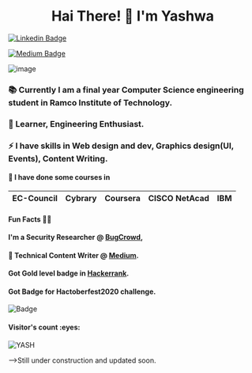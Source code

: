 <h1 align="center"> Hai There! 👋 I'm Yashwa </h1> 
 
[![Linkedin Badge](https://img.shields.io/badge/-YESHWANTHINI_S-blue?style=flat-square&logo=Linkedin&logoColor=white&link=https://www.linkedin.com/in/yeshwanthini-s/)](https://www.linkedin.com/in/yeshwanthini-s/)

[![Medium Badge](https://img.shields.io/badge/yeshwanthini-s-black?style=for-the-badge&logo=medium&logoColor=white&link=https://yeshwanthini-s.medium.com/)](https://yeshwanthini-s.medium.com/)
  
  ![image](https://user-images.githubusercontent.com/58984578/112753991-b6b5e480-8ff7-11eb-8f18-96341db28336.png)

<!--
**YASHWANTHINI/YASHWANTHINI** is a ✨ _special_ ✨ repository because its `README.md` (this file) appears on your GitHub profile.

Here are some ideas to get you started:
-->
### 📚 Currently I am a final year Computer Science engineering student in Ramco Institute of Technology.
### 🌱 Learner, Engineering Enthusiast. 
### ⚡ I have skills in Web design and dev, Graphics design(UI, Events), Content Writing.
#### 🚀 I have done some courses in
| EC-Council |Cybrary| Coursera | CISCO NetAcad | IBM |
|---|---|---|---|---|

#### Fun Facts 🤜🤛  
#### I'm a Security Researcher @ [BugCrowd](https://bugcrowd.com/YESHWANTHINI_S), 
#### 📝 Technical Content Writer @ [Medium](https://yeshwanthini-s.medium.com/).
#### Got Gold level badge in [Hackerrank](https://www.hackerrank.com/h953617104054).
#### Got Badge for Hactoberfest2020 challenge.
![Badge](https://user-images.githubusercontent.com/58984578/116878752-69074a00-ac3d-11eb-99bc-2a85c7e68639.png)




<h4>Visitor's count :eyes:</h4>
<p><img src="https://profile-counter.glitch.me/{YASHWANTHINI}/count.svg" alt="YASH" :: Visitor's Count" /></p>
-->Still under construction and updated soon.
